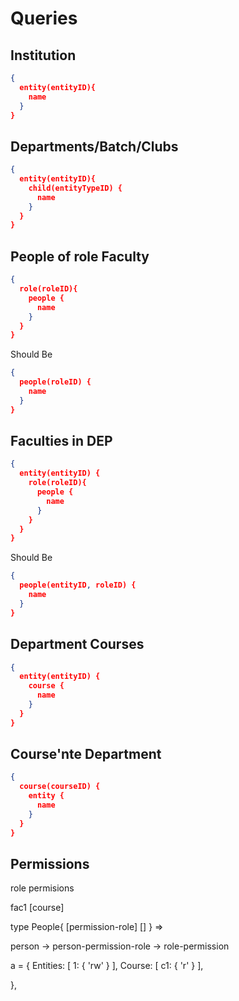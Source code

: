# Queries

## Institution
```json
{
  entity(entityID){
    name
  }
}
```

## Departments/Batch/Clubs

```json
{
  entity(entityID){
    child(entityTypeID) {
      name
    }
  }
}
```

## People of role Faculty

```json
{
  role(roleID){
    people {
      name
    }
  }
}
```
Should Be
```json
{
  people(roleID) {
    name
  }
}
```


## Faculties in DEP

```json
{
  entity(entityID) {
    role(roleID){
      people {
        name
      }
    }
  }
}
```

Should Be

```json
{
  people(entityID, roleID) {
    name
  }
}
```

<!-- Change FK to Course from CourseInstance -->

## Department Courses

```json
{
  entity(entityID) {
    course {
      name
    }
  }
}
```
## Course'nte Department

```json
{
  course(courseID) {
    entity {
      name
    }
  }
}
```

## Permissions

role   permisions

fac1    [course]

type People{
    [permission-role] []
}
=>


person -> person-permission-role -> role-permission

a =  {
    Entities: [
      1: {
        'rw'
      }
    ],
    Course: [
      c1: {
        'r'
      }
    ],
    
  },

